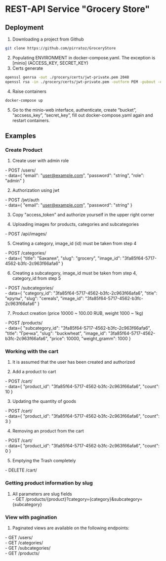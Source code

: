# REST-API Service "Grocery Store"

## Deployment

1. Downloading a project from Github
```sh
git clone https://github.com/pirratoz/GroceryStore
```
2. Populating ENVIRONMENT in docker-compose.yaml. The exception is [minio] (ACCESS_KEY, SECRET_KEY)
3. Certs generate
```sh
openssl genrsa -out ./grocery/certs/jwt-private.pem 2048
openssl rsa -in ./grocery/certs/jwt-private.pem -outform PEM -pubout -out ./grocery/certs/jwt-public.pem
```
4. Raise containers
```sh
docker-compose up
```
5.  Go to the minio-web interface, authenticate, create “bucket”, “accsess_key”, “secret_key”, fill out docker-compose.yaml again and restart containers.

## Examples

### Create Product
1. Create user with admin role  

\- POST /users/  
\- data={
  "email": "user@example.com",
  "password": "string",
  "role": "admin"
}

2. Authorization using jwt  

\- POST /jwt/auth  
\- data={
  "email": "user@example.com",
  "password": "string"
}

3. Copy "access_token" and authorize yourself in the upper right corner

4. Uploading images for products, categories and subcategories  

\- POST /api/images/

5. Creating a category, image_id (id) must be taken from step 4  

\- POST /categories/  
\- data={
  "title": "Бакалея",
  "slug": "grocery",
  "image_id": "3fa85f64-5717-4562-b3fc-2c963f66afa6"
}

6. Creating a subcategory, image_id must be taken from step 4, category_id from step 5 

\- POST /subcategories/  
\- data={
  "category_id": "3fa85f64-5717-4562-b3fc-2c963f66afa6",
  "title": "крупы",
  "slug": "cereals",
  "image_id": "3fa85f64-5717-4562-b3fc-2c963f66afa6"
}

7. Product creation (price 10000 ~ 100.00 RUB, weight 1000 ~ 1kg)

\- POST /products/  
\- data={
  "subcategory_id": "3fa85f64-5717-4562-b3fc-2c963f66afa6",
  "title": "Гречка",
  "slug": "buckwheat",
  "image_id": "3fa85f64-5717-4562-b3fc-2c963f66afa6",
  "price": 10000,
  "weight_gramm": 1000
}

### Working with the cart
1. It is assumed that the user has been created and authorized

2. Add a product to cart  

\- POST /cart/  
\- data={
  "product_id": "3fa85f64-5717-4562-b3fc-2c963f66afa6",
  "count": 10
}

3. Updating the quantity of goods

\- POST /cart/  
\- data={
  "product_id": "3fa85f64-5717-4562-b3fc-2c963f66afa6",
  "count": 3
}

4. Removing an product from the cart

\- POST /cart/  
\- data={
  "product_id": "3fa85f64-5717-4562-b3fc-2c963f66afa6",
  "count": 0
}

5. Emptying the Trash completely

\- DELETE /cart/  

### Getting product information by slug
1. All parameters are slug fields  
\- GET /products/{product}?category={category}&subcategory={subcategory}  


### View with pagination
1. Paginated views are available on the following endpoints:

\- GET /users/  
\- GET /categories/  
\- GET /subcategories/  
\- GET /products/  